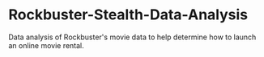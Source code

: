 # Rockbuster-Stealth-Data-Analysis
Data analysis of Rockbuster's movie data to help determine how to launch an online movie rental. 
